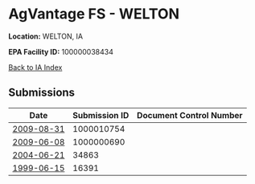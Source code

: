 # AgVantage FS - WELTON 

**Location:** WELTON, IA

**EPA Facility ID:** 100000038434

[Back to IA Index](../../index.md)

## Submissions

| Date | Submission ID | Document Control Number |
|------|--------------|-------------------------|
| [2009-08-31](submissions/1000010754.md) | 1000010754 |  |
| [2009-06-08](submissions/1000000690.md) | 1000000690 |  |
| [2004-06-21](submissions/34863.md) | 34863 |  |
| [1999-06-15](submissions/16391.md) | 16391 |  |
